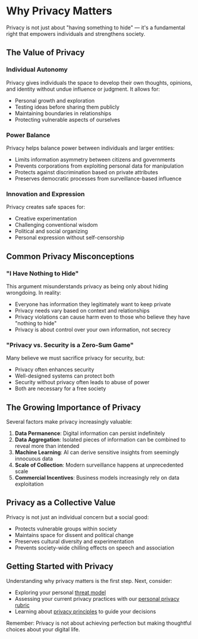 # Why Privacy Matters

Privacy is not just about "having something to hide" — it's a fundamental right that empowers individuals and strengthens society.

## The Value of Privacy

### Individual Autonomy

Privacy gives individuals the space to develop their own thoughts, opinions, and identity without undue influence or judgment. It allows for:

- Personal growth and exploration
- Testing ideas before sharing them publicly
- Maintaining boundaries in relationships
- Protecting vulnerable aspects of ourselves

### Power Balance

Privacy helps balance power between individuals and larger entities:

- Limits information asymmetry between citizens and governments
- Prevents corporations from exploiting personal data for manipulation
- Protects against discrimination based on private attributes
- Preserves democratic processes from surveillance-based influence

### Innovation and Expression

Privacy creates safe spaces for:

- Creative experimentation
- Challenging conventional wisdom
- Political and social organizing
- Personal expression without self-censorship

## Common Privacy Misconceptions

### "I Have Nothing to Hide"

This argument misunderstands privacy as being only about hiding wrongdoing. In reality:

- Everyone has information they legitimately want to keep private
- Privacy needs vary based on context and relationships
- Privacy violations can cause harm even to those who believe they have "nothing to hide"
- Privacy is about control over your own information, not secrecy

### "Privacy vs. Security is a Zero-Sum Game"

Many believe we must sacrifice privacy for security, but:

- Privacy often enhances security
- Well-designed systems can protect both
- Security without privacy often leads to abuse of power
- Both are necessary for a free society

## The Growing Importance of Privacy

Several factors make privacy increasingly valuable:

1. **Data Permanence**: Digital information can persist indefinitely
2. **Data Aggregation**: Isolated pieces of information can be combined to reveal more than intended
3. **Machine Learning**: AI can derive sensitive insights from seemingly innocuous data
4. **Scale of Collection**: Modern surveillance happens at unprecedented scale
5. **Commercial Incentives**: Business models increasingly rely on data exploitation

## Privacy as a Collective Value

Privacy is not just an individual concern but a social good:

- Protects vulnerable groups within society
- Maintains space for dissent and political change
- Preserves cultural diversity and experimentation
- Prevents society-wide chilling effects on speech and association

## Getting Started with Privacy

Understanding why privacy matters is the first step. Next, consider:

- Exploring your personal [threat model](threat-models.md)
- Assessing your current privacy practices with our [personal privacy rubric](../assessment/personal-rubric.md)
- Learning about [privacy principles](privacy-principles.md) to guide your decisions

Remember: Privacy is not about achieving perfection but making thoughtful choices about your digital life.
